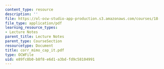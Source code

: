 ```yaml
---
content_type: resource
description: ''
file: https://ol-ocw-studio-app-production.s3.amazonaws.com/courses/18-996-random-matrix-theory-and-its-applications-spring-2004/e89fc8b0b8f8e6d1a3bdfd9c58104991_corr_mimo_cap_it.pdf
file_type: application/pdf
learning_resource_types:
- Lecture Notes
parent_title: Lecture Notes
parent_type: CourseSection
resourcetype: Document
title: corr_mimo_cap_it.pdf
type: OCWFile
uid: e89fc8b0-b8f8-e6d1-a3bd-fd9c58104991
---
```

